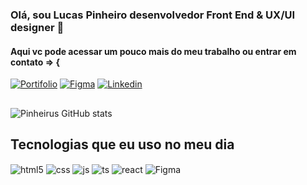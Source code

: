 ### Olá, sou Lucas Pinheiro desenvolvedor Front End & UX/UI designer 🐲
#### Aqui vc pode acessar um pouco mais do meu trabalho ou entrar em contato => {

  [![Portifolio](https://img.shields.io/badge/website-000000?style=for-the-badge&logo=About.me&logoColor=white=https://pinheirus.github.io/)](https://pinheirus.github.io/)
  [![Figma](https://img.shields.io/badge/Figma-F24E1E?style=for-the-badge&logo=figma&logoColor=white=https://www.figma.com/@LucasPinheirus/)](https://www.figma.com/@LucasPinheirus)
  [![Linkedin](https://img.shields.io/badge/LinkedIn-0077B5?style=for-the-badge&logo=linkedin&logoColor=white=https://www.linkedin.com/in/lucas-pinheiro-252882202/)](https://www.linkedin.com/in/lucas-pinheiro-252882202/)
##

![Pinheirus GitHub stats](https://github-readme-stats.vercel.app/api?username=Pinheirus&show_icons=true&theme=radical&count_private=true)

## Tecnologias que eu uso no meu dia

<div style="display: inline_block">
  <img align="center" alt="html5" src="https://img.shields.io/badge/HTML5-E34F26?style=for-the-badge&logo=html5&logoColor=white" />
  <img align="center" alt="css" src="https://img.shields.io/badge/CSS3-1572B6?style=for-the-badge&logo=css3&logoColor=white" />
  <img align="center" alt="js" src="https://img.shields.io/badge/JavaScript-F7DF1E?style=for-the-badge&logo=javascript&logoColor=black" />
  <img align="center" alt="ts" src="https://img.shields.io/badge/TypeScript-007ACC?style=for-the-badge&logo=typescript&logoColor=white" />
  <img align="center" alt="react" src="https://img.shields.io/badge/React-20232A?style=for-the-badge&logo=react&logoColor=61DAFB" />
  <img align="center" alt="Figma" src="https://img.shields.io/badge/Figma-F24E1E?style=for-the-badge&logo=figma&logoColor=white" />
</div><br/>
